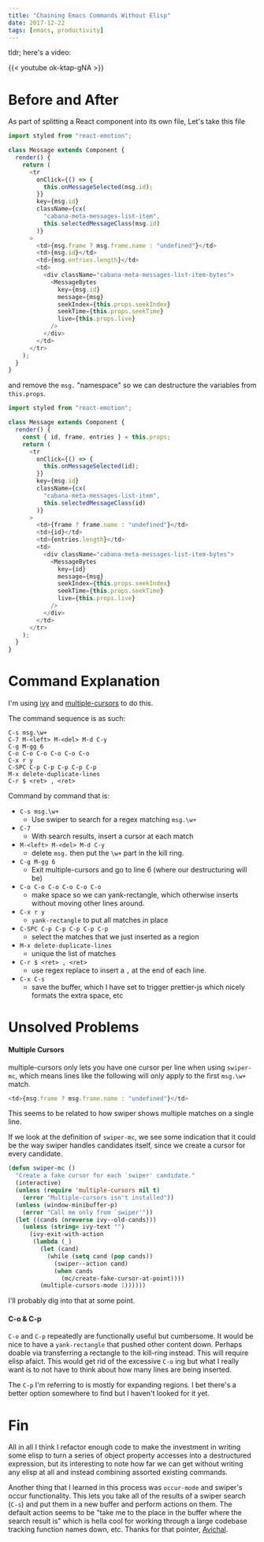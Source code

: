 ```yaml
---
title: "Chaining Emacs Commands Without Elisp"
date: 2017-12-22
tags: [emacs, productivity]
---
```


tldr; here's a video:

{{< youtube ok-ktap-gNA >}}

# Before and After

As part of splitting a React component into its own file, Let's take this file

```js
import styled from "react-emotion";

class Message extends Component {
  render() {
    return (
      <tr
        onClick={() => {
          this.onMessageSelected(msg.id);
        }}
        key={msg.id}
        className={cx(
          "cabana-meta-messages-list-item",
          this.selectedMessageClass(msg.id)
        )}
      >
        <td>{msg.frame ? msg.frame.name : "undefined"}</td>
        <td>{msg.id}</td>
        <td>{msg.entries.length}</td>
        <td>
          <div className="cabana-meta-messages-list-item-bytes">
            <MessageBytes
              key={msg.id}
              message={msg}
              seekIndex={this.props.seekIndex}
              seekTime={this.props.seekTime}
              live={this.props.live}
            />
          </div>
        </td>
      </tr>
    );
  }
}
```

and remove the `msg.` "namespace" so we can destructure the variables from
`this.props`.

```js
import styled from "react-emotion";

class Message extends Component {
  render() {
    const { id, frame, entries } = this.props;
    return (
      <tr
        onClick={() => {
          this.onMessageSelected(id);
        }}
        key={msg.id}
        className={cx(
          "cabana-meta-messages-list-item",
          this.selectedMessageClass(id)
        )}
      >
        <td>{frame ? frame.name : "undefined"}</td>
        <td>{id}</td>
        <td>{entries.length}</td>
        <td>
          <div className="cabana-meta-messages-list-item-bytes">
            <MessageBytes
              key={id}
              message={msg}
              seekIndex={this.props.seekIndex}
              seekTime={this.props.seekTime}
              live={this.props.live}
            />
          </div>
        </td>
      </tr>
    );
  }
}
```

# Command Explanation

I'm using [ivy](https://github.com/abo-abo/swiper) and
[multiple-cursors](https://github.com/magnars/multiple-cursors.el) to do this.

The command sequence is as such:

```
C-s msg.\w+
C-7 M-<left> M-<del> M-d C-y
C-g M-gg 6
C-o C-o C-o C-o C-o C-o
C-x r y
C-SPC C-p C-p C-p C-p C-p
M-x delete-duplicate-lines
C-r $ <ret> , <ret>
```

Command by command that is:

- `C-s msg.\w+`
  - Use swiper to search for a regex matching `msg.\w+`
- `C-7`
  - With search results, insert a cursor at each match
- `M-<left> M-<del> M-d C-y`
  - delete `msg.` then put the `\w+` part in the kill ring.
- `C-g M-gg 6`
  - Exit multiple-cursors and go to line 6 (where our destructuring will be)
- `C-o C-o C-o C-o C-o C-o`
  - make space so we can yank-rectangle, which otherwise inserts without moving
    other lines around.
- `C-x r y`
  - `yank-rectangle` to put all matches in place
- `C-SPC C-p C-p C-p C-p C-p`
  - select the matches that we just inserted as a region
- `M-x delete-duplicate-lines`
  - unique the list of matches
- `C-r $ <ret> , <ret>`
  - use regex replace to insert a `,` at the end of each line.
- `C-x C-s`
  - save the buffer, which I have set to trigger prettier-js which nicely
    formats the extra space, etc

# Unsolved Problems

#### Multiple Cursors

multiple-cursors only lets you have one cursor per line when using `swiper-mc`,
which means lines like the following will only apply to the first `msg.\w+`
match.

```js
<td>{msg.frame ? msg.frame.name : "undefined"}</td>
```

This seems to be related to how swiper shows multiple matches on a single line.

If we look at the definition of `swiper-mc`, we see some indication that it
could be the way swiper handles candidates itself, since we create a cursor for
every candidate.

```lisp
(defun swiper-mc ()
  "Create a fake cursor for each `swiper' candidate."
  (interactive)
  (unless (require 'multiple-cursors nil t)
    (error "Multiple-cursors isn't installed"))
  (unless (window-minibuffer-p)
    (error "Call me only from `swiper'"))
  (let ((cands (nreverse ivy--old-cands)))
    (unless (string= ivy-text "")
      (ivy-exit-with-action
       (lambda (_)
         (let (cand)
           (while (setq cand (pop cands))
             (swiper--action cand)
             (when cands
               (mc/create-fake-cursor-at-point))))
         (multiple-cursors-mode 1))))))
```

I'll probably dig into that at some point.

#### C-o & C-p

`C-o` and `C-p` repeatedly are functionally useful but cumbersome. It would be
nice to have a `yank-rectangle` that pushed other content down. Perhaps doable
via transferring a rectangle to the kill-ring instead. This will require elisp
afaict. This would get rid of the excessive `C-o` ing but what I really want is
to not have to think about how many lines are being inserted.

The `C-p` I'm referring to is mostly for expanding regions. I bet there's a
better option somewhere to find but I haven't looked for it yet.

# Fin

All in all I think I refactor enough code to make the investment in writing some
elisp to turn a series of object property accesses into a destructured
expression, but its interesting to note how far we can get without writing any
elisp at all and instead combining assorted existing commands.

Another thing that I learned in this process was `occur-mode` and swiper's occur
functionality. This lets you take all of the results of a swiper search (`C-s`)
and put them in a new buffer and perform actions on them. The default action
seems to be "take me to the place in the buffer where the search result is"
which is hella cool for working through a large codebase tracking function names
down, etc. Thanks for that pointer,
[Avichal](https://twitter.com/_avichalp/status/943801008458625024).
